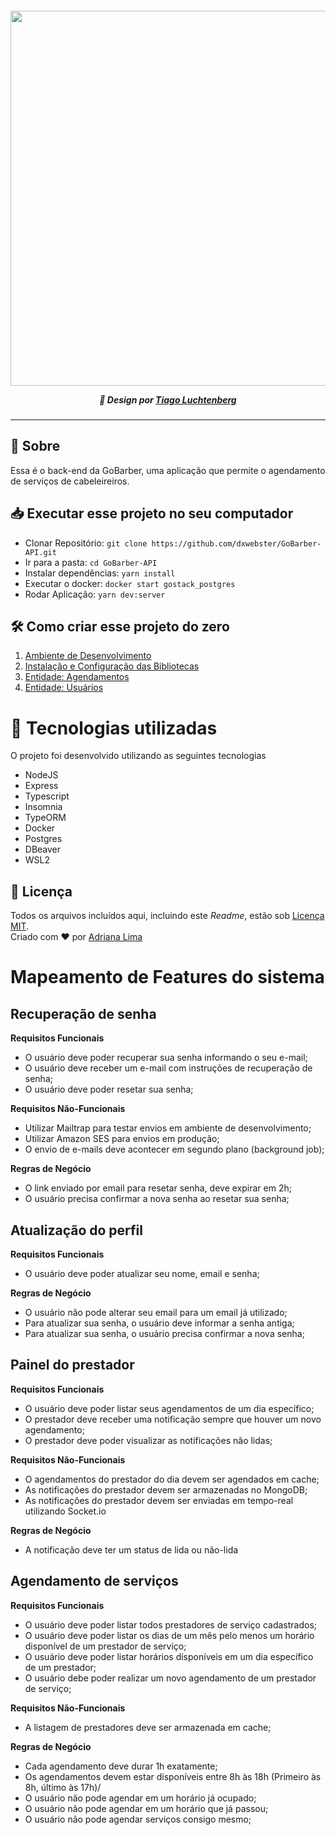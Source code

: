 <p align=center>

<h5 align=center>
<img src="https://github.com/dxwebster/GoBarber-Frontend/blob/master/readme/Capa.png" width=600><br>

🎨 Design por [Tiago Luchtenberg](https://www.instagram.com/tiagoluchtenberg/)

</h5>

</p>

---

## 🔖  Sobre
Essa é o back-end da GoBarber, uma aplicação que permite o agendamento de serviços de cabeleireiros.

## 📥 Executar esse projeto no seu computador

- Clonar Repositório: `git clone https://github.com/dxwebster/GoBarber-API.git`
- Ir para a pasta: `cd GoBarber-API`
- Instalar dependências: `yarn install`
- Executar o docker: `docker start gostack_postgres`
- Rodar Aplicação: `yarn dev:server`

## 🛠 Como criar esse projeto do zero
1. [Ambiente de Desenvolvimento](https://github.com/dxwebster/GoBarber-Backend/wiki/1.-Ambiente-de-Desenvolvimento)
2. [Instalação e Configuração das Bibliotecas](https://github.com/dxwebster/GoBarber-Backend/wiki/2.-Instala%C3%A7%C3%A3o-e-Configura%C3%A7%C3%A3o-das-Bibliotecas)
3. [Entidade: Agendamentos](https://github.com/dxwebster/GoBarber-Backend/wiki/3.-Entidade:-Agendamentos)
4. [Entidade: Usuários](https://github.com/dxwebster/GoBarber-Backend/wiki/4.-Entidade:-Usu%C3%A1rios)

# 🚀 Tecnologias utilizadas
O projeto foi desenvolvido utilizando as seguintes tecnologias
* NodeJS
* Express
* Typescript
* Insomnia
* TypeORM
* Docker
* Postgres
* DBeaver
* WSL2

## 📕 Licença

Todos os arquivos incluídos aqui, incluindo este _Readme_, estão sob [Licença MIT](./LICENSE).<br>
Criado com ❤ por [Adriana Lima](https://github.com/dxwebster)


# Mapeamento de Features do sistema

## Recuperação de senha

**Requisitos Funcionais**
- O usuário deve poder recuperar sua senha informando o seu e-mail;
- O usuário deve receber um e-mail com instruções de recuperação de senha;
- O usuário deve poder resetar sua senha;

**Requisitos Não-Funcionais**
- Utilizar Mailtrap para testar envios em ambiente de desenvolvimento;
- Utilizar Amazon SES para envios em produção;
- O envio de e-mails deve acontecer em segundo plano (background job);

**Regras de Negócio**
- O link enviado por email para resetar senha, deve expirar em 2h;
- O usuário precisa confirmar a nova senha ao resetar sua senha;

## Atualização do perfil

**Requisitos Funcionais**
- O usuário deve poder atualizar seu nome, email e senha;

**Regras de Negócio**
- O usuário não pode alterar seu email para um email já utilizado;
- Para atualizar sua senha, o usuário deve informar a senha antiga;
- Para atualizar sua senha, o usuário precisa confirmar a nova senha;


## Painel do prestador
**Requisitos Funcionais**
- O usuário deve poder listar seus agendamentos de um dia específico;
- O prestador deve receber uma notificação sempre que houver um novo agendamento;
- O prestador deve poder visualizar as notificações não lidas;

**Requisitos Não-Funcionais**
- O agendamentos do prestador do dia devem ser agendados em cache;
- As notificações do prestador devem ser armazenadas no MongoDB;
- As notificações do prestador devem ser enviadas em tempo-real utilizando Socket.io

**Regras de Negócio**
- A notificação deve ter um status de lida ou não-lida

## Agendamento de serviços

**Requisitos Funcionais**
- O usuário deve poder listar todos prestadores de serviço cadastrados;
- O usuário deve poder listar os dias de um mês pelo menos um horário disponível de um prestador de serviço;
- O usuário deve poder listar horários disponíveis em um dia específico de um prestador;
- O usuário debe poder realizar um novo agendamento de um prestador de serviço;

**Requisitos Não-Funcionais**
- A listagem de prestadores deve ser armazenada em cache;

**Regras de Negócio**
- Cada agendamento deve durar 1h exatamente;
- Os agendamentos devem estar disponíveis entre 8h às 18h (Primeiro às 8h, último às 17h)/
- O usuário não pode agendar em um horário já ocupado;
- O usuário não pode agendar em um horário que já passou;
- O usuário não pode agendar serviços consigo mesmo;



